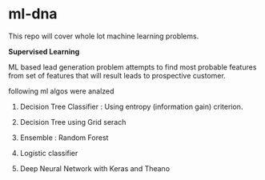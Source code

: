 # ml-dna

This repo will cover whole lot machine learning problems.

<B> Supervised Learning</B>

ML based lead generation problem attempts to find most probable features from set of features that will result leads to prospective customer.

following ml algos were analzed 

1) Decision Tree Classifier  : Using entropy (information gain) criterion.

2) Decision Tree using Grid serach

3) Ensemble : Random Forest

4) Logistic classifier

5) Deep Neural Network with Keras and Theano
